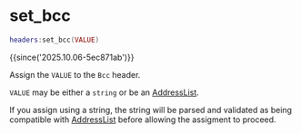 # set_bcc

```lua
headers:set_bcc(VALUE)
```

{{since('2025.10.06-5ec871ab')}}

Assign the `VALUE` to the `Bcc` header.

`VALUE` may be either a `string` or be an [AddressList](index.md#addresslist).

If you assign using a string, the string will be parsed and validated as being
compatible with [AddressList](index.md#addresslist) before allowing the assigment to proceed.

